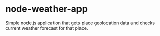 # node-weather-app

Simple node.js application that gets place geolocation data and checks current weather forecast for that place.
